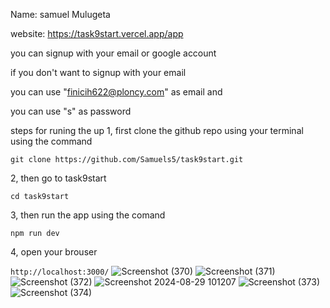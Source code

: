 Name: samuel Mulugeta

website: https://task9start.vercel.app/app

you can signup with your email or google account 

if you don't want to signup with your email 

you can use "finicih622@ploncy.com" as email and 

you can use "s" as password

steps for runing the up
1, first clone the github repo using
your terminal using the command

`git clone https://github.com/Samuels5/task9start.git`

2, then go to  task9start

`cd task9start`

3, then run the app using the comand

`npm run dev`

4, open your brouser

`http://localhost:3000/`
![Screenshot (370)](https://github.com/user-attachments/assets/46e0db66-2a54-4429-b1c6-e3c1793b25fe)
![Screenshot (371)](https://github.com/user-attachments/assets/e8158d45-2e23-4d73-a036-1306ea0aebc2)
![Screenshot (372)](https://github.com/user-attachments/assets/a71133e9-de5f-458f-b364-64b8b979ce61)
![Screenshot 2024-08-29 101207](https://github.com/user-attachments/assets/247cc2ba-dbc1-4d76-a088-77363f9ada94)
![Screenshot (373)](https://github.com/user-attachments/assets/e90b3207-4e2c-43f4-811c-7f01851f1e5a)
![Screenshot (374)](https://github.com/user-attachments/assets/70d8a08b-7b25-4d00-a975-7be9f0caa4f1)


